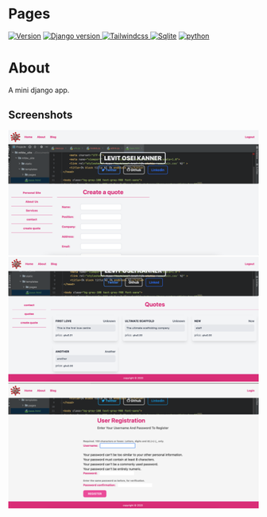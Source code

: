 # Pages 
[ ![Version](https://img.shields.io/badge/version-1.0-brightgreen)](https://github.com/LevitKanner/Bookmarks)
[ ![Django version](https://img.shields.io/badge/django-3.1-red) ](https://www.djangoproject.com/)
[ ![Tailwindcss](https://img.shields.io/badge/tailwindcss-2.0-blue) ](https://tailwindcss.com/)
[![Sqlite](https://img.shields.io/badge/sqlite-3-blue)]()
[ ![python](https://img.shields.io/badge/python-3.8-lightgrey)]()


# About
A mini django app.


## Screenshots 
![](screenshots/screenshot.png)
![](screenshots/screenshot2.png)
![](screenshots/registration.png)
